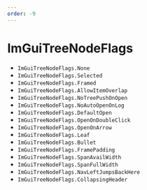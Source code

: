 ```yaml
---
order: -9
---
```


# ImGuiTreeNodeFlags

* `ImGuiTreeNodeFlags.None`
* `ImGuiTreeNodeFlags.Selected`
* `ImGuiTreeNodeFlags.Framed`
* `ImGuiTreeNodeFlags.AllowItemOverlap`
* `ImGuiTreeNodeFlags.NoTreePushOnOpen`
* `ImGuiTreeNodeFlags.NoAutoOpenOnLog`
* `ImGuiTreeNodeFlags.DefaultOpen`
* `ImGuiTreeNodeFlags.OpenOnDoubleClick`
* `ImGuiTreeNodeFlags.OpenOnArrow`
* `ImGuiTreeNodeFlags.Leaf`
* `ImGuiTreeNodeFlags.Bullet`
* `ImGuiTreeNodeFlags.FramePadding`
* `ImGuiTreeNodeFlags.SpanAvailWidth`
* `ImGuiTreeNodeFlags.SpanFullWidth`
* `ImGuiTreeNodeFlags.NavLeftJumpsBackHere`
* `ImGuiTreeNodeFlags.CollapsingHeader`